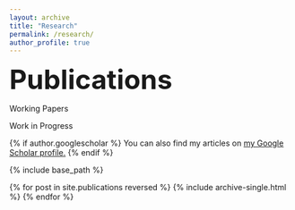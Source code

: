 ```yaml
---
layout: archive
title: "Research"
permalink: /research/
author_profile: true
---
```


<font size="8">**Publications**</font> 

Working Papers

Work in Progress



{% if author.googlescholar %}
  You can also find my articles on <u><a href="{{author.googlescholar}}">my Google Scholar profile</a>.</u>
{% endif %}

{% include base_path %}

{% for post in site.publications reversed %}
  {% include archive-single.html %}
{% endfor %}
